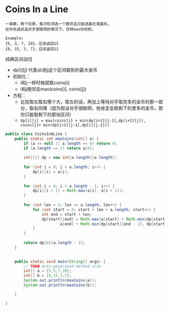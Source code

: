 # Coins In a Line

```
一串数，两个玩家，每次轮流选一个数并且只能选最左或最右，
在你先选并且对手很聪明的情况下，怎样max你的和。

Example:
{5, 3, 7, 10}，应该返回15
{8, 15, 3, 7}，应该返回22

```

经典区间动归
* dp[i][j] 代表从i到j这个区间取到的最大金币
* 初始化：
  * i和j一样时候就取coins[i]
  * i和j相邻去max(coins[i], coins[j])
* 方程：
  * 比较取左取右哪个大，取左的话，再加上等待对手取完多的金币的那一部分，取右同理（因为假设对手很聪明，他肯定会取剩下的里多的金币，那你只能取剩下的那块区间）
  * ```dp[i][j] = max(coins[i] + min(dp[i+1][j-1],dp[i+2][j]), coins[j]+ min(dp[i+1][j-1],dp[i][j-2]))```


```java
public class CoinsInALine {
    public static int maxCoins(int[] a) {
        if (a == null || a.length == 0) return 0;
        if (a.length == 1) return a[0];
        
        int[][] dp = new int[a.length][a.length];
        
        for (int i = 0; i < a.length; i++) {
            dp[i][i] = a[i];
        }
        
        for (int i = 0; i < a.length - 1; i++) {
            dp[i][i + 1] = Math.max(a[i], a[i + 1]);
        }
        
        for (int len = 2; len <= a.length; len++) {
            for (int start = 0; start + len < a.length; start++) {
                int end = start + len;
                dp[start][end] = Math.max(a[start] + Math.min(dp[start + 1][end - 1], dp[start + 2][end]), 
                        a[end] + Math.min(dp[start][end - 2], dp[start + 1][end - 1]));
            }
        }
        
        return dp[0][a.length - 1];
    }
    

    public static void main(String[] args) {
        // TODO Auto-generated method stub
        int[] a = {5,3,7,10};
        int[] b = {8,15,3,7};
        System.out.println(maxCoins(a));
        System.out.println(maxCoins(b));

    }

}
```